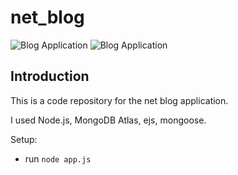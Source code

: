 # net_blog

![Blog Application](https://i.ibb.co/tKSMCcF/2020-09-13-22-57-34.png)
![Blog Application](https://i.ibb.co/985vGp9/2020-09-13-22-58-00.png)

## Introduction
This is a code repository for the net blog application.

I used Node.js, MongoDB Atlas, ejs, mongoose. 

Setup:
- run ```node app.js```
